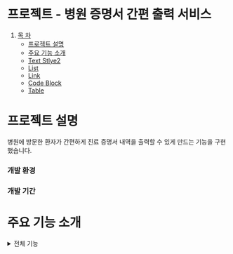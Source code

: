 # 프로젝트 - 병원 증명서 간편 출력 서비스

1. [목 차](#-목차)
    - [프로젝트 설명](#프로젝트-설명)   
    - [주요 기능 소개](#주요-기능-소개)   
    - [Text Stlye2](#text-style2)   
    - [List](#list)      
    - [Link](#link)   
    - [Code Block](#code-block)   
    - [Table](#table)   
   

# 프로젝트 설명
병원에 방문한 환자가 간편하게 진료 증명서 내역을 출력할 수 있게 만드는 기능을 구현했습니다.

### 개발 환경

### 개발 기간


# 주요 기능 소개
<details><summary>전체 기능</summary>

<details><summary>회원가입</summary>

![메인화면](https://github.com/user-attachments/assets/ea622c5d-47c8-400e-8c2e-473bc045d539)

메인화면에서 회원가입을 누르면 회원가입 페이지로 이동합니다.

![회원가입 화면](https://github.com/user-attachments/assets/e97b0a2a-8377-49b9-9f6d-ea679df98470)

회원가입 방식은 모두 동일 시 되기에 일반인 회원가입 방식으로 진행하여 일반인 회원가입을 누르면

![찐회원가입 화면](https://github.com/user-attachments/assets/60d5430a-d5fd-4f61-9e6b-423ddad34056)

회원가입에 필요한 정보 제공 동의 페이지가 나옵니다.

모두 동의를 눌러야지만 다음 페이지로 진행이 가능합니다.

모두 동의한 뒤 진행하면 회원가입에 필요한 정보를 입력하는 페이지가 나옵니다.

![회원가입 정보 입력](https://github.com/user-attachments/assets/e13efaa1-eef8-448a-a1b8-8c4035bc7401)

![주소 검색 api](https://github.com/user-attachments/assets/ea8349e1-5e12-4a36-a96a-fed1365716c1)

해당 페이지에서는 아이디와 비밀번호 중복 검사 기능과 유효성 검사 기능을 넣어놨으며,

해당 중복 기능을 거치지 않고서는 회원가입이 불가능합니다.

또한, 주민등록번호 입력란에는 정규식을 적용하여 올바른 주민등록번호를 입력해야만 진행이 가능합니다.

주소 검색 기능은 다음 API를 활용하여 적용하였습니다.

![모든 정보 입력](https://github.com/user-attachments/assets/ca473607-8320-40fb-9fa8-f3773b69fc1a)

정보를 올바르게 다 입력하고 확인을 누르면

![회원가입 완료](https://github.com/user-attachments/assets/093ee8c4-69b3-457c-a5e9-62fd9b12dd48)

회원가입이 완료되었다는 창이 나오며

페이지의 이동 여부를 선택할 수 있습니다.

메인페이지로 가기를 누르면 처음 보았던 메인 페이지로 이동합니다.

</details>


<details><summary>회원 증명서 출력</summary>

![로그인 성공 화면](https://github.com/user-attachments/assets/9f1bd055-568e-45f4-89cc-d0591ef97c24)

기존에 회원가입한 아이디로 로그인에 성공한 경우

![초기화면](https://github.com/user-attachments/assets/89736dad-e610-4993-b07a-03b171b957a8)

로그인한 상태로 메인화면으로 돌아가며, 우측 상단에 로그인한 회원의 이름이 출력됨.

![로그인 인증 1단계](https://github.com/user-attachments/assets/09e2f6dd-0db1-4f91-86f3-b80c0a63518c)

로그인한 상태에서 증명서 발급을 누르면, 또 한번 더 주민등록번호 확인을 거침.

![주민번호가 맞아서 이메일 보내기](https://github.com/user-attachments/assets/e1ca6f39-37d9-4588-9594-a70d664c94f8)

가입한 회원의 주민번호와 일치하면, 로그인에 입력했던 이메일로 인증번호를 발송함.

![이메일로 인증번호가 온 화면](https://github.com/user-attachments/assets/5c2495c0-2194-4d06-ba28-19f5c89bdee4)

인증번호를 받은 이메일 화면

![인증번호 입력](https://github.com/user-attachments/assets/9c23b3cb-1812-4b14-9220-7756a00d71e9)

발급받은 인증번호를 입력하면

![인증된 화면](https://github.com/user-attachments/assets/f25bfb7e-8402-4b1e-b6f2-d31e65992a27)

인증되었다고 출력되면서 증명서를 발급받을 수 있는 상황이 됨

</details>


<details><summary>비회원 증명서 출력</summary>
    
![비회원 메인](https://github.com/user-attachments/assets/92c05ccf-cf31-4711-9cf4-b7a0c3323d68)

메인화면에서 증명서 발급 메뉴를 선택합니다.

![입력값 넣기](https://github.com/user-attachments/assets/ca5c249e-44d7-40b8-baef-a65c7574316c)

비회원인 상태에서는 주민등록번호와 이메일 인증을 받을 정보를 입력합니다.

![이메일 발송](https://github.com/user-attachments/assets/0e694d43-0a8c-4c4b-92a8-8951232011b2)

이메일이 발송되면,

![인증번호 확인](https://github.com/user-attachments/assets/e272032b-28c6-47b1-9ef3-58ab1740e709)

해당 이메일이 도착했는지 확인한 후에

![인증번호 입력](https://github.com/user-attachments/assets/be993c22-c0ed-4701-b2a4-b1adc2b6e98d)

인증번호를 입력합니다.

![인증번호 인증됨](https://github.com/user-attachments/assets/51a9e69d-8085-4161-b1e9-b7027afb7a0d)

인증번호가 정상적으로 확인되면 아래의 증명서 선택화면으로 넘어갑니다.

![증명서 선택화면](https://github.com/user-attachments/assets/6e6daedc-7683-415c-9c18-63596c947f1d)

증명서 선택화면에서 진료 확인서를 선택하면, 회원과 동일한 프로세스로 작동됩니다.

</details>


<details><summary>진료 기록이 없는 경우</summary>
    ![인증이 되었지만 해당 환자의 진료 정보가 없음](https://github.com/user-attachments/assets/a4d83007-2f9e-4c13-85c5-ede21d4f1df2)

</details>

<details><summary>진료 기록이 있는 경우</summary>
    
![해당 환자의 첫 번째 진료에 대한 진료 확인서](https://github.com/user-attachments/assets/0de3f503-61f9-4a84-8bef-35bc88fdf0e0)

해당 환자의 진료 내역이 표시됩니다.

![해당 환자의 이름과 진료 날짜가 파일명에 들어오는지 확인](https://github.com/user-attachments/assets/21c8aa6e-532a-4b00-9efa-0e7413be73a9)

출력 버튼을 누르면 이미지를 저장할 수 있는 창이 뜨며, 파일창에 해당 증명서의 이름이 제대로 입력되어있는지 확인합니다.

![출력버튼 누르고 pdf저장 화면](https://github.com/user-attachments/assets/cee0ea69-2b92-4702-8c20-8c53584d6156)

마지막으로 저장을 누르면 PDF 형식으로 저장됩니다.

![프린트 화면](https://github.com/user-attachments/assets/2542c33d-79fe-4210-b95e-13442b322cd2)

저장한 PDF를 프린트 할 수 있는 화면

![인쇄 화면](https://github.com/user-attachments/assets/bf4b8a82-c246-4900-ba6d-9a24a6973070)

저장한 PDF를 인쇄할 수 있는 화면

</details>


<details><summary>신규 접수 등록</summary>
    
![메인화면](https://github.com/user-attachments/assets/9eea6627-ffac-4771-8c68-39953b166e49)

![접수 페이지](https://github.com/user-attachments/assets/25e51965-018f-4a7c-b266-108aa8dba62a)

![신규 접수](https://github.com/user-attachments/assets/af01dd48-6492-45d8-b0e5-3161f425db83)

![신규 접수 정보 입력](https://github.com/user-attachments/assets/fc517a0d-c46b-4e33-8af3-db32f2de23c9)

![접수 완료](https://github.com/user-attachments/assets/d2e7baef-fa84-4a9d-af79-a623f524cdf4)


</details>
